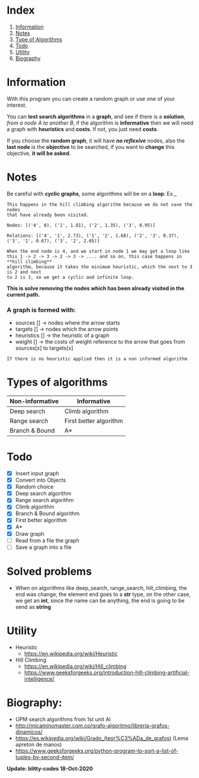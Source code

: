 # Index
1. [Information](#information)
2. [Notes](#notes)
3. [Type of Algorithms](#types-of-algorithms)
4. [Todo](#todo)
5. [Utility](#utility)
6. [Biography](#biography)

# Information
With this program you can create a random graph or
use one of your interest.

You can **test search algorithms** in a **graph**, and see if
there is a **solution**, _from a node A to another B_,
if the algorithm is **informative** then we will need a
graph with **heuristics** and **costs**. If not, you just
need **costs**.

If you choose the **random graph**, it will have _**no reflexive**_
nodes, also the **last node** is the **objective** to be searched,
if you want to **change** this objective, **it will be asked**.

# Notes
Be careful with **cyclic graphs**, some algorithms will be on a **loop**. Ex._
```
This happens in the hill climbing algorithm because we do not save the nodes
that have already been visited.

Nodes: [('4', 0), ('1', 1.81), ('2', 1.35), ('3', 0.95)]

Relations: [('4', '1', 2.73), ('1', '2', 1.68), ('2', '3', 0.37), ('3', '1', 0.67), ('3', '2', 2.65)]

When the end node is 4, and we start in node 1 we may get a loop like
this 1 -> 2 -> 3 -> 2 -> 3 -> .... and so on, this case happens in **hill climbing**
algorithm, because it takes the minimum heuristic, which the next to 3 is 2 and next
to 2 is 3, so we get a cyclic and infinite loop.
```
**This is solve removing the nodes which has been already visited in the current path.**

### A graph is formed with:
  - sources [] -> nodes where the arrow starts
  - targets [] -> nodes which the arrow points
  - heuristics [] -> the heuristic of a graph
  - weight [] -> the costs of weight reference to
      the arrow that goes from sources[x] to targets[x]

`If there is no heuristic applied then it is a non informed algorithm`

# Types of algorithms

| Non-informative | Informative |
|---|---|
| Deep search | Climb algorithm |
| Range search | First better algorithm |
| Branch & Bound | A* |

# Todo
- [x] Insert input graph
- [x] Convert into Objects
- [x] Random choice
- [x] Deep search algorithm
- [x] Range search algorithm
- [x] Climb algorithm
- [x] Branch & Bound algorithm
- [x] First better algorithm
- [x] A*
- [x] Draw graph
- [ ] Read from a file the graph
- [ ] Save a graph into a file

# Solved problems
- When on algorithms like deep_search, range_search, hill_climbing, the end was
change, the element end goes to a **str** type, on the other case, we get an **int**,
since the name can be anything, the end is going to be send as **string**

# Utility
- Heuristic
    - https://en.wikipedia.org/wiki/Heuristic
- Hill Climbing
    - https://en.wikipedia.org/wiki/Hill_climbing
    - https://www.geeksforgeeks.org/introduction-hill-climbing-artificial-intelligence/

# Biography:
  - UPM search algorithms from 1st unit AI
  - http://micaminomaster.com.co/grafo-algoritmo/libreria-grafos-dinamicos/
  - https://es.wikipedia.org/wiki/Grado_(teor%C3%ADa_de_grafos) (Lema apreton de manos)
  - https://www.geeksforgeeks.org/python-program-to-sort-a-list-of-tuples-by-second-item/

**Update: blitty-codes 18-Oct-2020**